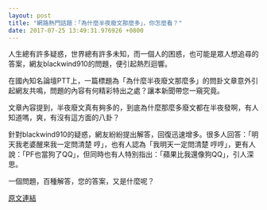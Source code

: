 ```yaml
---
layout: post
title: "網路熱門話題：「為什麼半夜廢文那麼多」，你怎麼看？"
date: 2017-07-25 13:49:31.976926 +0800
---
```


人生總有許多疑惑，世界總有許多未知，而一個人的困惑，也可能是眾人想追尋的答案，網友blackwind910的問題，便引起熱烈迴響。

在國內知名論壇PTT上，一篇標題為「為什麼半夜廢文那麼多」的問卦文章意外引起網友共鳴，問題的內容有何精彩特出之處？讓本新聞帶您一窺究竟。

文章內容提到，半夜廢文真有夠多的，到底為什麼那麼多廢文都在半夜發啊，有人知道嗎，爽，有沒有這方面的八卦？

針對blackwind910的疑惑，網友紛紛提出解答，回復迅速增多。很多人回答：「明天我老婆醒來我一定問清楚 哼」，也有人認為「我明天一定問清楚 哼哼」，更有人說：「PF也當狗了QQ」，但同時也有人特別指出：「蘋果比我還像狗QQ」，引人深思。

一個問題，百種解答，您的答案，又是什麼呢？

<a href = "https://www.ptt.cc/bbs/Gossiping/M.1500927716.A.3D2.html">原文連結</a>

